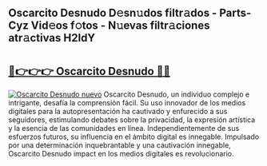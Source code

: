 ## Oscarcito Desnudo D𝚎sn𝚞dos filtr𝚊dos - Parts-Cyz Vid𝚎os f𝚘tos - N𝚞evas filtr𝚊ciones atr𝚊ctivas H2IdY

# <h2><a href="http://mba3kb.tromn.icu/?c=Oscarcito+Desnudo">🔗👉👉👉 Oscarcito Desnudo 🔗🔗</a></h2>

[![Oscarcito Desnudo nuevo](https://i.imgur.com/pEAQMta.gif)](http://mba3kb.tromn.icu/?c=Oscarcito+Desnudo)
Oscarcito Desnudo, un individuo complejo e intrigante, desafía la comprensión fácil. Su uso innovador de los medios digitales para la autopresentación ha cautivado y enfurecido a sus seguidores, estimulando debates sobre la privacidad, la expresión artística y la esencia de las comunidades en línea. Independientemente de sus esfuerzos futuros, su influencia en el ámbito digital es innegable. Impulsado por una determinación inquebrantable y una cautivación innegable, Oscarcito Desnudo impact en los medios digitales es revolucionario.
